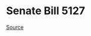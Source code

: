 # Senate Bill 5127

[Source](http://lawfilesext.leg.wa.gov/biennium/2023-24/Pdf/Bills/Senate%20Bills/5127.pdf)